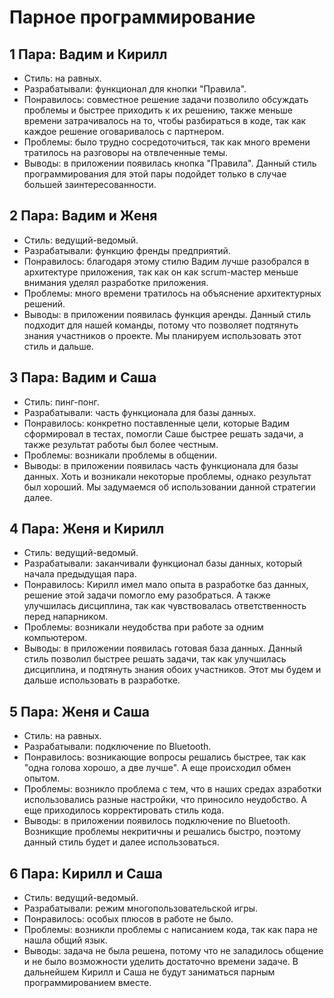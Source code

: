 # **Парное программирование**
## 1 Пара: Вадим и Кирилл
* Стиль: на равных.
* Разрабатывали: функционал для кнопки "Правила".
* Понравилось: совместное решение задачи позволило обсуждать проблемы и быстрее приходить к их решению, также меньше времени затрачивалось на то, чтобы разбираться в коде, так как каждое решение оговаривалось с партнером.
* Проблемы: было трудно сосредоточиться, так как много времени тратилось на разговоры на отвлеченные темы.
* Выводы: в приложении появилась кнопка "Правила". Данный стиль программирования для этой пары подойдет только в случае большей заинтересованности.
## 2 Пара: Вадим и Женя
* Стиль: ведущий-ведомый.
* Разрабатывали: функцию френды предприятий.
* Понравилось: благодаря этому стилю Вадим лучше разобрался в архитектуре приложения, так как он как scrum-мастер меньше внимания уделял разработке приложения.
* Проблемы: много времени тратилось на объяснение архитектурных решений.
* Выводы: в приложении появилась функция аренды. Данный стиль подходит для нашей команды, потому что позволяет подтянуть знания участников о проекте. Мы планируем использовать этот стиль и дальше.
## 3 Пара: Вадим и Саша
* Стиль: пинг-понг.
* Разрабатывали: часть функционала для базы данных.
* Понравилось: конкретно поставленные цели, которые Вадим сформировал в тестах, помогли Саше быстрее решать задачи, а также результат работы был более честным.
* Проблемы: возникали проблемы в общении.
* Выводы: в приложении появилась часть функционала для базы данных. Хоть и возникали некоторые проблемы, однако результат был хороший.
Мы задумаемся об использовании данной стратегии далее.
## 4 Пара: Женя и Кирилл
* Стиль: ведущий-ведомый.
* Разрабатывали: заканчивали функционал базы данных, который начала предыдущая пара.
* Понравилось: Кирилл имел мало опыта в разработке баз данных, решение этой задачи помогло ему разобраться. А также улучшилась дисциплина, так как чувствовалась ответственность перед напарником.
* Проблемы: возникали неудобства при работе за одним компьютером.
* Выводы: в приложении появилась готовая база данных. Данный стиль позволил быстрее решать задачи, так как улучшилась дисциплина, и подтянуть знания обоих участников. Этот мы будем и дальше использовать в разработке.
## 5 Пара: Женя и Саша
* Стиль: на равных.
* Разрабатывали: подключение по Bluetooth.
* Понравилось: возникающие вопросы решались быстрее, так как "одна голова хорошо, а две лучше". А еще происходил обмен опытом.
* Проблемы: возникло проблема с тем, что в наших средах азработки использовались разные настройки, что приносило неудобство. А еще приходилось корректировать стиль кода.
* Выводы: в приложении появилось подключение по Bluetooth. Возникщие проблемы некритичны и решались быстро, поэтому данный стиль будет и далее использоваться.
## 6 Пара: Кирилл и Саша
* Стиль: ведущий-ведомый.
* Разрабатывали: режим многопользовательской игры.
* Понравилось: особых плюсов в работе не было.
* Проблемы: возникли проблемы с написанием кода, так как пара не нашла общий язык.
* Выводы: задача не была решена, потому что не заладилось общение и не было возможности уделить достаточно времени задаче. В дальнейшем Кирилл и Саша не будут заниматься парным программированием вместе. 
